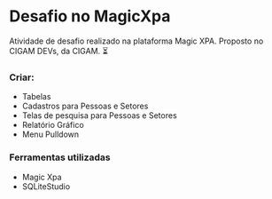 # Desafio no MagicXpa
Atividade de desafio realizado na plataforma Magic XPA. Proposto no CIGAM DEVs, da CIGAM. :hourglass_flowing_sand:

### Criar:
- Tabelas
- Cadastros para Pessoas e Setores
- Telas de pesquisa para Pessoas e Setores
- Relatório Gráfico
- Menu Pulldown

### Ferramentas utilizadas
- Magic Xpa
- SQLiteStudio
